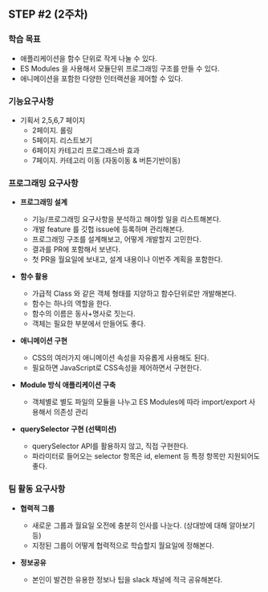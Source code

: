 ## STEP #2 (2주차)

### 학습 목표

-   애플리케이션을 함수 단위로 작게 나눌 수 있다.
-   ES Modules 을 사용해서 모듈단위 프로그래밍 구조를 만들 수 있다.
-   애니메이션을 포함한 다양한 인터랙션을 제어할 수 있다.

### 기능요구사항

-   기획서 2,5,6,7 페이지
    -   2페이지. 롤링
    -   5페이지. 리스트보기
    -   6페이지 카테고리 프로그래스바 효과
    -   7페이지. 카테고리 이동 (자동이동 & 버튼기반이동)

### 프로그래밍 요구사항

-   **프로그래밍 설계**

    -   기능/프로그래밍 요구사항을 분석하고 해야할 일을 리스트해본다.
    -   개발 feature 를 깃헙 issue에 등록하며 관리해본다.
    -   프로그래밍 구조를 설계해보고, 어떻게 개발할지 고민한다.
    -   결과를 PR에 포함해서 보낸다.
    -   첫 PR을 월요일에 보내고, 설계 내용이나 이번주 계획을 포함한다.

-   **함수 활용**

    -   가급적 Class 와 같은 객체 형태를 지양하고 함수단위로만 개발해본다.
    -   함수는 하나의 역할을 한다.
    -   함수의 이름은 동사+명사로 짓는다.
    -   객체는 필요한 부분에서 만들어도 좋다.

-   **애니메이션 구현**

    -   CSS의 여러가지 애니메이션 속성을 자유롭게 사용해도 된다.
    -   필요하면 JavaScript로 CSS속성을 제어하면서 구현한다.

-   **Module 방식 애플리케이션 구축**

    -   객체별로 별도 파일의 모듈을 나누고 ES Modules에 따라 import/export 사용해서 의존성 관리

-   **querySelector 구현 (선택미션)**

    -   querySelector API를 활용하지 않고, 직접 구현한다.
    -   파라미터로 들어오는 selector 항목은 id, element 등 특정 항목만 지원되어도 좋다.

### 팀 활동 요구사항

-   **협력적 그룹**

    -   새로운 그룹과 월요일 오전에 충분히 인사를 나눈다. (상대방에 대해 알아보기 등)
    -   지정된 그룹이 어떻게 협력적으로 학습할지 월요일에 정해본다.

-   **정보공유**

    -   본인이 발견한 유용한 정보나 팁을 slack 채널에 적극 공유해본다.
